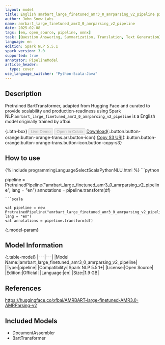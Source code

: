 ```yaml
---
layout: model
title: English amrbart_large_finetuned_amr3_0_amrparsing_v2_pipeline pipeline BartTransformer from xfbai
author: John Snow Labs
name: amrbart_large_finetuned_amr3_0_amrparsing_v2_pipeline
date: 2025-02-08
tags: [en, open_source, pipeline, onnx]
task: [Question Answering, Summarization, Translation, Text Generation]
language: en
edition: Spark NLP 5.5.1
spark_version: 3.0
supported: true
annotator: PipelineModel
article_header:
  type: cover
use_language_switcher: "Python-Scala-Java"
---
```


## Description

Pretrained BartTransformer, adapted from Hugging Face and curated to provide scalability and production-readiness using Spark NLP.`amrbart_large_finetuned_amr3_0_amrparsing_v2_pipeline` is a English model originally trained by xfbai.

{:.btn-box}
<button class="button button-orange" disabled>Live Demo</button>
<button class="button button-orange" disabled>Open in Colab</button>
[Download](https://s3.amazonaws.com/auxdata.johnsnowlabs.com/public/models/amrbart_large_finetuned_amr3_0_amrparsing_v2_pipeline_en_5.5.1_3.0_1738995317634.zip){:.button.button-orange.button-orange-trans.arr.button-icon}
[Copy S3 URI](s3://auxdata.johnsnowlabs.com/public/models/amrbart_large_finetuned_amr3_0_amrparsing_v2_pipeline_en_5.5.1_3.0_1738995317634.zip){:.button.button-orange.button-orange-trans.button-icon.button-copy-s3}

## How to use



<div class="tabs-box" markdown="1">
{% include programmingLanguageSelectScalaPythonNLU.html %}
```python

pipeline = PretrainedPipeline("amrbart_large_finetuned_amr3_0_amrparsing_v2_pipeline", lang = "en")
annotations =  pipeline.transform(df)   

```
```scala

val pipeline = new PretrainedPipeline("amrbart_large_finetuned_amr3_0_amrparsing_v2_pipeline", lang = "en")
val annotations = pipeline.transform(df)

```
</div>

{:.model-param}
## Model Information

{:.table-model}
|---|---|
|Model Name:|amrbart_large_finetuned_amr3_0_amrparsing_v2_pipeline|
|Type:|pipeline|
|Compatibility:|Spark NLP 5.5.1+|
|License:|Open Source|
|Edition:|Official|
|Language:|en|
|Size:|1.9 GB|

## References

https://huggingface.co/xfbai/AMRBART-large-finetuned-AMR3.0-AMRParsing-v2

## Included Models

- DocumentAssembler
- BartTransformer